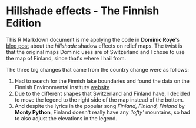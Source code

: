 # Hillshade effects - The Finnish Edition

This R Markdown document is me applying the code in __Dominic Royé__'s [blog post](https://dominicroye.github.io/en/2022/hillshade-effects/) about the _hillshade_ shadow effects on relief maps. The twist is that the original maps Dominic uses are of Switzerland and I chose to use the map of Finland, since that's where I hail from.

The three big changes that came from the country change were as follows:

1. Had to search for the Finnish lake boundaries and found the data on the Finnish Environmental Institute [website](https://www.syke.fi/en-US/Open_information/Spatial_datasets/Downloadable_spatial_dataset)
2. Due to the different shapes that Switzerland and Finland have, I decided to move the legend to the right side of the map instead of the bottom.
3. And despite the lyrics in the popular song _Finland, Finland, Finland_ by __Monty Python__, Finland doesn't really have any _'lofty'_ mountains, so had to also adjust the elevations in the legend.